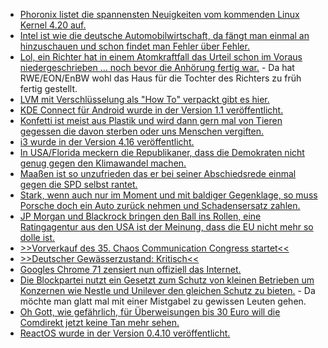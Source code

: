 * [Phoronix listet die spannensten Neuigkeiten vom kommenden Linux Kernel 4.20 auf.](https://www.phoronix.com/scan.php?page=article&item=linux-420-features&num=1)
* [Intel ist wie die deutsche Automobilwirtschaft, da fängt man einmal an hinzuschauen und schon findet man Fehler über Fehler.](https://www.planet3dnow.de/cms/41327-neue-schwachstelle-in-intels-hyper-threading/)
* [Lol, ein Richter hat in einem Atomkraftfall das Urteil schon im Voraus niedergeschrieben ... noch bevor die Anhörung fertig war.](https://blog.fefe.de/?ts=a5219c23) - Da hat RWE/EON/EnBW wohl das Haus für die Tochter des Richters zu früh fertig gestellt.
* [LVM mit Verschlüsselung als "How To" verpackt gibt es hier.](https://opensource.com/article/18/11/manage-storage-lvm)
* [KDE Connect für Android wurde in der Version 1.1 veröffentlicht.](https://nicolasfella.wordpress.com/2018/11/04/kde-connect-new-stuff-0x3/)
* [Konfetti ist meist aus Plastik und wird dann gern mal von Tieren gegessen die davon sterben oder uns Menschen vergiften.](https://www.careelite.de/plastikfreies-konfetti-selber-machen/)
* [i3 wurde in der Version 4.16 veröffentlicht.](https://www.phoronix.com/scan.php?page=news_item&px=i3-Window-Manager-4.16)
* [In USA/Florida meckern die Republikaner, dass die Demokraten nicht genug gegen den Klimawandel machen.](https://blog.fefe.de/?ts=a51ee6d7)
* [Maaßen ist so unzufrieden das er bei seiner Abschiedsrede einmal gegen die SPD selbst rantet.](https://blog.fefe.de/?ts=a51ee38b)
* [Stark, wenn auch nur im Moment und mit baldiger Gegenklage, so muss Porsche doch ein Auto zurück nehmen und Schadensersatz zahlen.](https://blog.fefe.de/?ts=a51e4629)
* [JP Morgan und Blackrock bringen den Ball ins Rollen, eine Ratingagentur aus den USA ist der Meinung, dass die EU nicht mehr so dolle ist.](https://www.neopresse.com/europa/eu-staatsschuldenkrise-hier-legt-eine-bank-den-finger-in-die-wunde/)
* [>>Vorverkauf des 35. Chaos Communication Congress startet<<](https://www.ccc.de/de/updates/2018/vorverkauf-35c3)
* [>>Deutscher Gewässerzustand: Kritisch<<](http://www.sonnenseite.com/de/umwelt/deutscher-gewaesserzustand-kritisch.html)
* [Googles Chrome 71 zensiert nun offiziell das Internet.](https://www.pro-linux.de/news/1/26469/chrome-71-blockiert-irref%C3%BChrende-inhalte.html)
* [Die Blockpartei nutzt ein Gesetzt zum Schutz von kleinen Betrieben um Konzernen wie Nestle und Unilever den gleichen Schutz zu bieten.](https://blog.fefe.de/?ts=a51f5fd5) - Da möchte man glatt mal mit einer Mistgabel zu gewissen Leuten gehen.
* [Oh Gott, wie gefährlich, für Überweisungen bis 30 Euro will die Comdirekt jetzt keine Tan mehr sehen.](https://blog.fefe.de/?ts=a51f6614)
* [ReactOS wurde in der Version 0.4.10 veröffentlicht.](https://www.phoronix.com/scan.php?page=news_item&px=ReactOS-0.4.10-Released)
